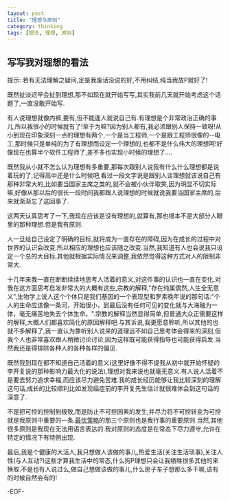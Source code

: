 ```yaml
---
layout: post
title: "理想与原则"
category: thinking
tags: [想法, 理想, 原则]
---
```


## 写写我对理想的看法

提示: 若有无法理解之疑问,定是我废话没说的好,不用纠结,纯当我放P就好了!

既然扯淡迟早会扯到理想,那不如现在就开始写写,其实我前几天就开始考虑这个话题了,一直没敢开始写.

有人说理想就像内裤,要有,但不能逢人就说自己有.有理想是个非常政治正确的事儿,所以我很小的时候就有了!至于为嘛?因为别人都有,我必须跟别人保持一致呀!从小到现在印象深刻一点的理想有两个,一个是当工程师,一个是跟工程师很像的--电工,那时候只是单纯的为了有理想而设定一个理想的,也都不是什么伟大的理想呵!好像现在也算半个软件工程师了,差不多也实现小时候的理想了....

既然我从小就不怎么认为理想有多重要,那每次跟别人说我有什么什么理想都是说着玩的了,记得高中还是什么时候吧,看过一段文字说是跟别人谈理想就该说自己有那种非常大的,比如要当国家主席之类的,就不会被小伙伴取笑,因为明显不切实际嘛,好像从那以后的很长一段时间我都跟人说理想的时候就说我要当国家主席的,后来就渐渐忘了这回事了.

这两天认真思考了一下,我现在应该是没有理想的,就算有,那也根本不是大部分人眼里的那种理想.但是我有原则.

人一旦给自己设定了明确的目标,就将成为一直存在的障碍,因为在成长的过程中对世界的认识会改变,所以相应的理想也应该随之改变.当然,我知道有人也会说我只设定一个总的大目标,其他就根据实际情况来调整,我依然觉得这种方式对人的限制非常大.

十几年来我一直在断断续续地思考人活着的意义,对这件事的认识也一直在变化,对我在这方面思考启发非常大的大概有这些,宗教的解释,"存在纯属偶然,人生全无意义",生物学上说人这个个体只是我们基因的一个表现型和罗素晚年说的那句话:"个人的生命应该像一条河，开始很小，到最后没有任何可见的变化就与大海融为一体，毫无痛苦地失去个体生命。".宗教的解释当然显得简单,但普通大众正需要这样的解释,大概人们都喜欢简化的原因解释吧.与其诉说,我更愿意聆听,所以其他的也就不多解释了,我一直认为靠听别人说来的道理远不如自己思考体会得来的深刻,但我个人也非常喜欢跟人稍微讨论讨论,因为这样既可能获得指导也可能获得启发.当然我还是得排除各种人的各种各样的偏见.

既然我到现在都不知道自己活着的意义(这里好像不得不提我从初中就开始怀疑的李开复说的那种影响力最大化的说法),理想对我来说也就毫无意义.有人说人活着不是要去努力追求幸福,而应该尽力避免苦难.我的成长经历能够让我比较深刻的理解这句话,成长的比较顺利比如发现癌症前的李开复先生估计就很难体会到这句话的深意了.

不是把可控的控制到极致,而是防止不可控因素的发生,并尽力将不可控转变为可控就是我原则中重要的一条.[最优策略](http://www.ljsw.com.cn/article/156.html)的那三个原则也是我行事的重要原则.当然,其他很多原则是我现在无法用语言表达的.我对原则的态度是在常态下尽力遵守,允许在特定的情况下有特例出现.

最后,我是个健康的大活人,我只想做人该做的事儿,热爱生活(关注生活琐事),关注人性(与人互动?)这些才算我生活中的常态,什么狗P理想只会让我牺牲很多其他的来换取.不是也有人说过么,做自己想做该做的事儿,什么房子车子想那么多干嘛,该有的时候自然会有的!

-EOF-